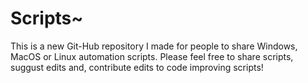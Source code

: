 # Scripts~
This is a new Git-Hub repository I made for people to share Windows, MacOS or Linux automation scripts.
Please feel free to share scripts, suggust edits and, contribute edits to code improving scripts!
